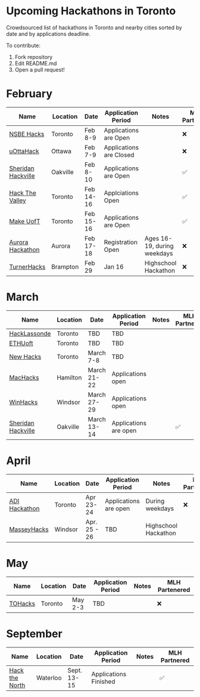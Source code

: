 # Upcoming Hackathons in Toronto
Crowdsourced list of hackathons in Toronto and nearby cities sorted by date and by applications deadline.

To contribute:
 1. Fork repository
 2. Edit README.md
 3. Open a pull request!

 

# February

 | Name  |  Location | Date | Application Period |  Notes | MLH Partnered |
 |---|---|---|---|---|---|
 | [NSBE Hacks](http://www.nsbehacksuoft.ca)  | Toronto | Feb 8-9 | Applications are Open |   | :x: |
 | [uOttaHack](https://2020.uottahack.ca/)  | Ottawa | Feb 7-9 | Applications are Closed |   | :x: |
 | [Sheridan Hackville]( https://www.hackville.io/)  | Oakville | Feb 8-10 | Applications are Open |   | :white_check_mark: |
 | [Hack The Valley](https://hackthevalley.io/)  | Toronto | Feb 14-16 | Applciations Open |   | :white_check_mark: |
 | [Make UofT](https://ieee.utoronto.ca/makeuoft/)  | Toronto | Feb 15-16 | Applications are Open |   | :white_check_mark: |
 | [Aurora Hackathon](https://www.eventbrite.ca/e/aurora-hackathon-tickets-86600352987) | Aurora | Feb 17-18 | Registration Open | Ages 16-19, during weekdays | :x: |
 | [TurnerHacks](https://turnerhacks.com/)  | Brampton | Feb 29 | Jan 16 | Highschool Hackathon | :x: |


# March

 | Name  |  Location | Date | Application Period |  Notes | MLH Partnered |
 |---|---|---|---|---|---|
 | [HackLassonde](http://hacklassonde.ca/)  | Toronto | TBD | TBD |   |  |
 | [ETHUoft](https://www.ethuoft.ca)  | Toronto | TBD | TBD |  |  |
 | [New Hacks](https://ieee.utoronto.ca/#/)  | Toronto | March 7-8 | TBD |  |  |
 | [MacHacks]( https://www.machacks.ca/)  | Hamilton | March 21-22 | Applications open |   |  |
 | [WinHacks]( https://winhacks.ca/)  | Windsor | March 27-29 | Applications open |   |   |
 | [Sheridan Hackville]( https://www.hackville.io/)  | Oakville | March 13-14 | Applications are open |   | :white_check_mark: |


# April

 | Name  |  Location | Date | Application Period |  Notes | MLH Partenered |
 |---|---|---|---|---|---|
 | [ADI Hackathon](https://eventchain.io/event-details/f9c7436eb38559d1bed413bfcf810597/ADI_Toronto_Summit_and_Hackathon) | Toronto | Apr 23-24 | Applications are open | During weekdays | :x: |
 | [MasseyHacks](https://masseyhacks.ca/)  | Windsor | Apr. 25 - 26 | TBD |  Highschool Hackathon |

# May

 | Name  |  Location | Date | Application Period |  Notes | MLH Partenered |
 |---|---|---|---|---|---|
 | [TOHacks](https://www.tohacks.ca/)  | Toronto | May 2-3 | TBD |  | :x: |

# September
 
 | Name  |  Location | Date | Application Period |  Notes | MLH Partnered |
 |---|---|---|---|---|---|
 | [Hack the North](https://hackthenorth.com/)  |  Waterloo | Sept. 13-15  |  Applications Finished |   | :white_check_mark: |




